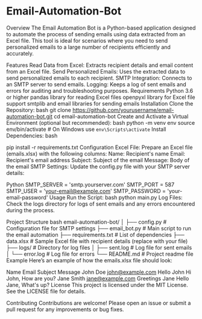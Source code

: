 # Email-Automation-Bot

Overview
The Email Automation Bot is a Python-based application designed to automate the process of sending emails using data extracted from an Excel file. This tool is ideal for scenarios where you need to send personalized emails to a large number of recipients efficiently and accurately.

Features
Read Data from Excel: Extracts recipient details and email content from an Excel file.
Send Personalized Emails: Uses the extracted data to send personalized emails to each recipient.
SMTP Integration: Connects to an SMTP server to send emails.
Logging: Keeps a log of sent emails and errors for auditing and troubleshooting purposes.
Requirements
Python 3.6 or higher
pandas library for reading Excel files
openpyxl library for Excel file support
smtplib and email libraries for sending emails
Installation
Clone the Repository:
bash
git clone https://github.com/yourusername/email-automation-bot.git
cd email-automation-bot
Create and Activate a Virtual Environment (optional but recommended):
bash
python -m venv env
source env/bin/activate  # On Windows use `env\Scripts\activate`
Install Dependencies:
bash

pip install -r requirements.txt
Configuration
Excel File: Prepare an Excel file (emails.xlsx) with the following columns:
Name: Recipient's name
Email: Recipient's email address
Subject: Subject of the email
Message: Body of the email
SMTP Settings: Update the config.py file with your SMTP server details:

Python
SMTP_SERVER = 'smtp.yourserver.com'
SMTP_PORT = 587
SMTP_USER = 'your-email@example.com'
SMTP_PASSWORD = 'your-email-password'
Usage
Run the Script:
bash
python main.py
Log Files: Check the logs directory for logs of sent emails and any errors encountered during the process.

Project Structure
bash
email-automation-bot/
│
├── config.py          # Configuration file for SMTP settings
├── email_bot.py       # Main script to run the email automation
├── requirements.txt   # List of dependencies
├── data.xlsx          # Sample Excel file with recipient details (replace with your file)
├── logs/              # Directory for log files
│   ├── sent.log       # Log file for sent emails
│   └── error.log      # Log file for errors
└── README.md          # Project readme file
Example
Here’s an example of how the emails.xlsx file should look:

Name	      Email	            Subject	        Message
John Doe	  john@example.com	Hello John	    Hi John, How are you?
Jane Smith	jane@example.com	Greetings Jane	Hello Jane, What's up?
License
This project is licensed under the MIT License. See the LICENSE file for details.

Contributing
Contributions are welcome! Please open an issue or submit a pull request for any improvements or bug fixes.
